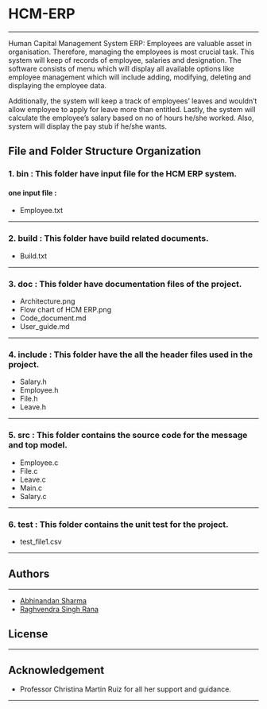 # HCM-ERP
------
Human Capital Management System ERP:  Employees are valuable asset in organisation. Therefore, managing the employees is most crucial task. This system will keep of records of employee, salaries and designation. The software consists of menu which will display all available options like employee management which will include adding, modifying, deleting and displaying the employee data. 

Additionally, the system will keep a track of employees’ leaves and wouldn’t allow employee to apply for leave more than entitled. Lastly, the system will calculate the employee’s salary based on no of hours he/she worked. Also, system will display the pay stub if he/she wants.
## **File and Folder Structure Organization**

### **1. bin :**   This folder have input file for the HCM ERP system.

#### one input file :
 - Employee.txt
----------------------------------

### 2. build : This folder have build related documents.

-  Build.txt
 ---------------------------------

### 3. doc : This folder have documentation files of the project.

-  Architecture.png
-  Flow chart of HCM ERP.png
-  Code_document.md
-  User_guide.md

------------------------------------------------

### 4. include : This folder have the all the header files used in the project. 

- Salary.h
- Employee.h
- File.h
- Leave.h

--------------------------------------

### 5. src : This folder contains the source code for the message and top model.


- Employee.c
- File.c
- Leave.c
- Main.c
- Salary.c

-----------------------------------------------------------------

### 6. test : This folder contains the unit test for the project.

- test_file1.csv

-------------------------------------------
## Authors
----------
- [Abhinandan Sharma](https://github.com/abhi16de)  
- [Raghvendra Singh Rana](https://github.com/raghvendra-singh-rana) 

## License

                         
------
## Acknowledgement
- Professor Christina Martin Ruiz for all her support and guidance.
-------
